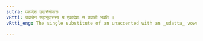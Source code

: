 ```yaml
---
sutra: एकादेश उदात्तेनोदात्तः
vRtti: उदात्तेन सहानुदात्तस्य य एकादेशः स उदात्तो भवति ॥
vRtti_eng: The single substitute of an unaccented with an _udatta_ vowel is _udatta_.

---
```

